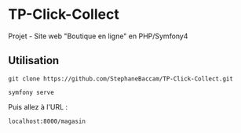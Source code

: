 # TP-Click-Collect

Projet - Site web "Boutique en ligne" en PHP/Symfony4

## Utilisation

`git clone https://github.com/StephaneBaccam/TP-Click-Collect.git`

`symfony serve`

Puis allez à l'URL : 

`localhost:8000/magasin`
